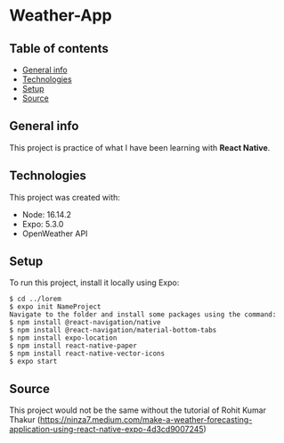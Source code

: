 # Weather-App

## Table of contents
* [General info](#general-info)
* [Technologies](#technologies)
* [Setup](#setup)
* [Source](#source)

## General info
This project is practice of what I have been learning with **React Native**.
	
## Technologies
This project was created with:
* Node: 16.14.2
* Expo: 5.3.0
* OpenWeather API
	
## Setup
To run this project, install it locally using Expo:

```
$ cd ../lorem
$ expo init NameProject
Navigate to the folder and install some packages using the command:
$ npm install @react-navigation/native
$ npm install @react-navigation/material-bottom-tabs
$ npm install expo-location
$ npm install react-native-paper
$ npm install react-native-vector-icons
$ expo start
```
## Source

This project would not be the same without the tutorial of Rohit Kumar Thakur (https://ninza7.medium.com/make-a-weather-forecasting-application-using-react-native-expo-4d3cd9007245)
